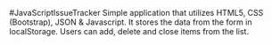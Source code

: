 #JavaScriptIssueTracker
Simple application that utilizes HTML5, CSS (Bootstrap), JSON & Javascript. It stores the data from the form in localStorage.
Users can add, delete and close items from the list.
